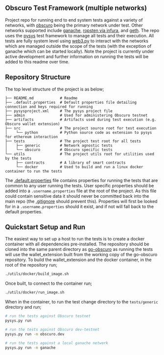 Obscuro Test Framework (multiple networks)
------------------------------------------
Project repo for running end to end system tests against a variety of networks, with [obscuro](https://obscu.ro/) being 
the primary network under test. Other networks supported include [ganache](https://trufflesuite.com/ganache/), 
[ropsten via infura](https://infura.io/), and [geth](https://geth.ethereum.org/docs/getting-started). The repo uses the 
[pysys](https://pysys-test.github.io/pysys-test/) test framework to manage all tests and their execution. All tests are 
fully system level using [web3.py](https://web3py.readthedocs.io/en/stable/) to interact with the networks which are 
managed outside the scope of the tests (with the exception of ganache which can be started locally). Note the project is 
currently under active development and further information on running the tests will be added to this readme over time. 


Repository Structure
--------------------
The top level structure of the project is as below;

```
├── README.md            # Readme 
├── .default.properties  # Default properties file detailing connection and keys required for running 
├── pysysproject.xml     # The pysys project file
├── admin                # Used for administering Obscuro testnet 
├── artifacts            # Artifacts used during test execution (e.g. Obscuro wallet extension)
├── src                  # The project source root for test execution 
│    └── python          # Python source code as extension to pysys for ethereum interaction
├── tests                # The project test root for all tests 
│    ├── generic         # Network agnostic tests 
│    └── obscuro         # Obscuro specific tests 
└── utils                # The project utils root for utilities used by the tests
     ├── contracts       # A library of smart contracts 
     └── docker          # Used to build and run a linux docker container to run the tests 
```

The [.default.properties](./.default.properties) file contains properties for running the tests that are common to any 
user running the tests. User specific properties should be added into a `.username.properties` file at the root of the 
project. As this file could contain sensitive data it should never be committed back into the main repo (the 
[.gitignore](./.gitignore) should prevent this). Properties will first be looked for in a `.username.properties` should
it exist, and if not will fall back to the default properties. 


Quickstart Setup and Run
------------------------
The easiest way to set up a host to run the tests is to create a docker container with all dependencies pre-installed. 
The repository should be cloned into the same parent directory as [go-obscuro](https://github.com/obscuronet/go-obscuro)
as running the tests will use the wallet_extension built from the working copy of the go-obscuro repository. To build 
the wallet_extension and the docker container, in the root of the repository run;

```bash
./utils/docker/build_image.sh
```

Once built, to connect to the container run;

```bash
./utils/docker/run_image.sh
```

When in the container, to run the test change directory to the `tests/generic` directory and run;

```bash
# run the tests against Obscuro testnet
pysys.py run 

# run the tests against Obscuro dev-testnet
pysys.py run -m obscuro.dev 

# run the tests against a local ganache network 
pysys.py run -m ganache
```












